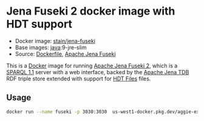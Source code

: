 # Jena Fuseki 2 docker image with HDT support

* Docker image: [stain/jena-fuseki](https://hub.docker.com/r/stain/jena-fuseki-hdt/)
* Base images:  [java](https://hub.docker.com/r/_/openjdk):9-jre-slim
* Source: [Dockerfile](https://github.com/stain/jena-docker/blob/master/jena-fuseki-hdt/Dockerfile), [Apache Jena Fuseki](http://jena.apache.org/download/)

This is a [Docker](https://www.docker.com/) image for running
[Apache Jena Fuseki 2](https://jena.apache.org/documentation/fuseki2/),
which is a [SPARQL 1.1](http://www.w3.org/TR/sparql11-overview/) server with a
web interface, backed by the
[Apache Jena TDB](https://jena.apache.org/documentation/tdb/) RDF triple store
extended with support for
[HDT Files](https://github.com/rdfhdt/hdt-java) files.

## Usage

```bash
docker run --name fuseki -p 3030:3030  us-west1-docker.pkg.dev/aggie-experts/docker/fuseki:1.0.1
```

